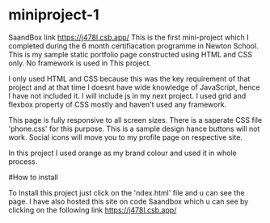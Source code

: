 # miniproject-1
SaandBox link https://j478l.csb.app/
This is the first mini-project which I completed during the 6 month certifiacation programme in Newton School.
This is my sample static portfolio page constructed using HTML and CSS only.
No framework is used in This project.

I only used HTML and CSS because this was the key requirement of that project and at that time I doesnt have wide knowledge of JavaScript, hence I have not included it. 
I will include js in my next project.
I used grid and flexbox property of CSS mostly and haven't used any framework.

This page is fully responsive to all screen sizes. 
There is a saperate CSS file 'phone.css' for this purpose.
This is a sample design hance buttons will not work.
Social icons will move you to my profile page on respective site.

In this project I used orange as my brand colour and used it in whole process.


#How to install

To Install this project just click on the 'ndex.html' file and u can see the page.
I have also hosted this site on code Saandbox which u can see by clicking on the following link https://j478l.csb.app/
